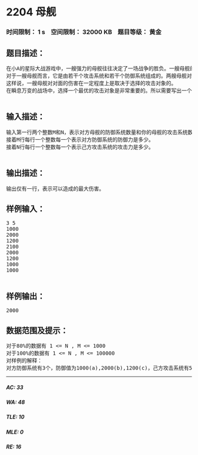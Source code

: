 # 2204 母舰   
### 时间限制： 1 s&nbsp;&nbsp;&nbsp;&nbsp;空间限制： 32000 KB&nbsp;&nbsp;&nbsp;&nbsp;题目等级： 黄金  
## 题目描述：  

<pre>
在小A的星际大战游戏中，一艘强力的母舰往往决定了一场战争的胜负。一艘母舰的攻击力是普通的MA(Mobile Armor)无法比较的。  
对于一艘母舰而言，它是由若干个攻击系统和若干个防御系统组成的。两艘母舰对决时，一艘母舰会选择用不同的攻击系统去攻击对面母舰的防御系统。当这个攻击系统的攻击力大于防御系统的防御力时，那个防御系统会被破坏掉。当一艘母舰的防御系统全部被破坏掉之后，所有的攻击都会攻击到敌方母舰本身上去造成伤害。  
这样说，一艘母舰对对面的伤害在一定程度上是取决于选择的攻击对象的。  
在瞬息万变的战场中，选择一个最优的攻击对象是非常重要的。所以需要写出一个战斗系统出来，判断出你的母舰最多能对对手造成多少伤害并加以实现。
 
</pre>
  
  
## 输入描述：  

<pre>
输入第一行两个整数M和N，表示对方母舰的防御系统数量和你的母舰的攻击系统数量。  
接着M行每行一个整数每一个表示对方防御系统的防御力是多少。  
接着N行每行一个整数每一个表示己方攻击系统的攻击力是多少。
 
</pre>
  
  
## 输出描述：  

<pre>
输出仅有一行，表示可以造成的最大伤害。
</pre>
  
  
## 样例输入：  

<pre>
3 5  
1000  
2000  
1200  
2100  
2000  
1200  
1000  
1000
 
</pre>
  
  
## 样例输出：  

<pre>
2000
</pre>
  
  
## 数据范围及提示：  

<pre>
对于80%的数据有 1 <= N , M <= 1000  
对于100%的数据有 1 <= N , M <= 100000
对样例的解释：  
对方防御系统有3个，防御值为1000(a),2000(b),1200(c)，己方攻击系统有5个，攻击值为2100(d)，2000(e),1200(f),1000(g),1000(h)。第1轮攻击的最优方案是d攻击b，e攻击c，f攻击a，g和h攻击对方母舰本身，造成2000点伤害。
</pre>
  
  
***  

##### AC: 33  
##### WA: 48  
##### TLE: 10  
##### MLE: 0  
##### RE: 16  
